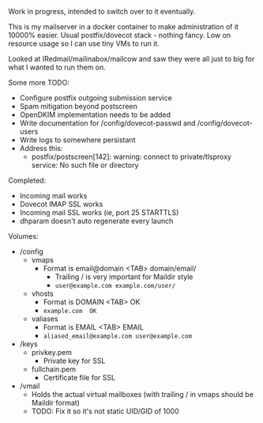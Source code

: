 Work in progress, intended to switch over to it eventually.

This is my mailserver in a docker container to make administration of it 10000% easier. Usual postfix/dovecot stack - nothing fancy. Low on resource usage so I can use tiny VMs to run it.

Looked at IRedmail/mailinabox/mailcow and saw they were all just to big for what I wanted to run them on.

Some more TODO:
- Configure postfix outgoing submission service
- Spam mitigation beyond postscreen
- OpenDKIM implementation needs to be added
- Write documentation for /config/dovecot-passwd and /config/dovecot-users
- Write logs to somewhere persistant
- Address this:
  - postfix/postscreen[142]: warning: connect to private/tlsproxy service: No such file or directory

Completed:
- Incoming mail works
- Dovecot IMAP SSL works
- Incoming mail SSL works (ie, port 25 STARTTLS)
- dhparam doesn't auto regenerate every launch

Volumes:
- /config
  - vmaps
    - Format is email@domain \<TAB\> domain/email/
      - Trailing / is very important for Maildir style
      - ```user@example.com example.com/user/```
  - vhosts
    - Format is DOMAIN \<TAB\> OK
    - ```example.com  OK```
  - valiases
    - Format is EMAIL \<TAB\> EMAIL
    - ```aliased_email@example.com user@example.com```
- /keys
  - privkey.pem
    - Private key for SSL
  - fullchain.pem
    - Certificate file for SSL
- /vmail
  - Holds the actual virtual mailboxes (with trailing / in vmaps should be Maildir format)
  - TODO: Fix it so it's not static UID/GID of 1000